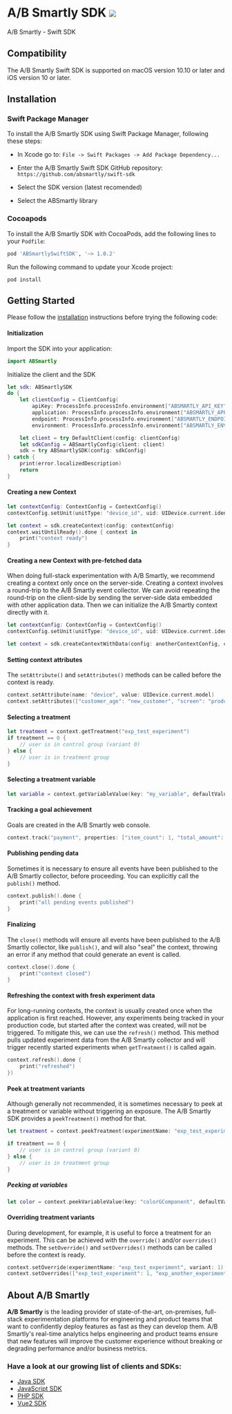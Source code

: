 # A/B Smartly SDK <a href="https://github.com/apple/swift-package-manager" alt="RxSwift on Swift Package Manager" title="RxSwift on Swift Package Manager"><img src="https://img.shields.io/badge/Swift%20Package%20Manager-compatible-brightgreen.svg" /></a>

A/B Smartly - Swift SDK

## Compatibility

The A/B Smartly Swift SDK is supported on macOS version 10.10 or later and iOS version 10 or later.

## Installation

### Swift Package Manager

To install the A/B Smartly SDK using Swift Package Manager, following these steps:

- In Xcode go to: ```File -> Swift Packages -> Add Package Dependency...```

- Enter the A/B Smartly Swift SDK GitHub repository: ```https://github.com/absmartly/swift-sdk```

- Select the SDK version (latest recomended)

- Select the ABSmartly library

### Cocoapods

To install the A/B Smartly SDK with CocoaPods, add the following lines to your `Podfile`:

```ruby
pod 'ABSmartlySwiftSDK', '~> 1.0.2'
```

Run the following command to update your Xcode project:
```
pod install
```

## Getting Started

Please follow the [installation](#installation) instructions before trying the following code:

#### Initialization

Import the SDK into your application:

```swift
import ABSmartly
```


Initialize the client and the SDK
```swift
let sdk: ABSmartlySDK
do {
    let clientConfig = ClientConfig(
        apiKey: ProcessInfo.processInfo.environment["ABSMARTLY_API_KEY"] ?? "",
        application: ProcessInfo.processInfo.environment["ABSMARTLY_APPLICATION"] ?? "",
        endpoint: ProcessInfo.processInfo.environment["ABSMARTLY_ENDPOINT"] ?? "",
        environment: ProcessInfo.processInfo.environment["ABSMARTLY_ENVIRONMENT"] ?? ""))

    let client = try DefaultClient(config: clientConfig)
    let sdkConfig = ABSmartlyConfig(client: client)
    sdk = try ABSmartlySDK(config: sdkConfig)
} catch {
    print(error.localizedDescription)
    return
}
```

#### Creating a new Context
```swift
let contextConfig: ContextConfig = ContextConfig()
contextConfig.setUnit(unitType: "device_id", uid: UIDevice.current.identifierForVendor!.uuidString))

let context = sdk.createContext(config: contextConfig)
context.waitUntilReady().done { context in
    print("context ready")
}
```

#### Creating a new Context with pre-fetched data
When doing full-stack experimentation with A/B Smartly, we recommend creating a context only once on the server-side.
Creating a context involves a round-trip to the A/B Smartly event collector.
We can avoid repeating the round-trip on the client-side by sending the server-side data embedded with other application data.
Then we can initialize the A/B Smartly context directly with it.

```swift
let contextConfig: ContextConfig = ContextConfig()
contextConfig.setUnit(unitType: "device_id", uid: UIDevice.current.identifierForVendor!.uuidString))

let context = sdk.createContextWithData(config: anotherContextConfig, contextData: contextData)
```

#### Setting context attributes
The `setAttribute()` and `setAttributes()` methods can be called before the context is ready.
```swift
context.setAttribute(name: "device", value: UIDevice.current.model)
context.setAttributes(["customer_age": "new_customer", "screen": "product"])
```

#### Selecting a treatment
```swift
let treatment = context.getTreatment("exp_test_experiment")
if treatment == 0 {
    // user is in control group (variant 0)
} else {
    // user is in treatment group
}
```

#### Selecting a treatment variable
```swift
let variable = context.getVariableValue(key: "my_variable", defaultValue: 10)
```

#### Tracking a goal achievement
Goals are created in the A/B Smartly web console.
```swift
context.track("payment", properties: ["item_count": 1, "total_amount": 1999.99])
```

#### Publishing pending data
Sometimes it is necessary to ensure all events have been published to the A/B Smartly collector, before proceeding. You can explicitly call the `publish()` method.
```swift
context.publish().done {
    print("all pending events published")
}
```

#### Finalizing
The `close()` methods will ensure all events have been published to the A/B Smartly collector, like `publish()`, and will also "seal" the context, throwing an error if any method that could generate an event is called.
```swift
context.close().done {
    print("context closed")
}
```

#### Refreshing the context with fresh experiment data
For long-running contexts, the context is usually created once when the application is first reached.
However, any experiments being tracked in your production code, but started after the context was created, will not be triggered.
To mitigate this, we can use the `refresh()` method. This method pulls updated experiment data from the A/B Smartly collector and will trigger recently started experiments when `getTreatment()` is called again.

```swift
context.refresh().done {
    print("refreshed")
})
```

#### Peek at treatment variants
Although generally not recommended, it is sometimes necessary to peek at a treatment or variable without triggering an exposure.
The A/B Smartly SDK provides a `peekTreatment()` method for that.

```swift
let treatment = context.peekTreatment(experimentName: "exp_test_experiment")

if treatment == 0 {
    // user is in control group (variant 0)
} else {
    // user is in treatment group
}
```

##### Peeking at variables
```swift
let color = context.peekVariableValue(key: "colorGComponent", defaultValue: 255)
```

#### Overriding treatment variants
During development, for example, it is useful to force a treatment for an experiment. This can be achieved with the `override()` and/or `overrides()` methods.
The `setOverride()` and `setOverrides()` methods can be called before the context is ready.
```swift
context.setOverride(experimentName: "exp_test_experiment", variant: 1)  // force variant 1 of treatment
context.setOverrides(["exp_test_experiment": 1, "exp_another_experiment": 0])
```

## About A/B Smartly
**A/B Smartly** is the leading provider of state-of-the-art, on-premises, full-stack experimentation platforms for engineering and product teams that want to confidently deploy features as fast as they can develop them.
A/B Smartly's real-time analytics helps engineering and product teams ensure that new features will improve the customer experience without breaking or degrading performance and/or business metrics.

### Have a look at our growing list of clients and SDKs:
- [Java SDK](https://www.github.com/absmartly/java-sdk)
- [JavaScript SDK](https://www.github.com/absmartly/javascript-sdk)
- [PHP SDK](https://www.github.com/absmartly/php-sdk)
- [Vue2 SDK](https://www.github.com/absmartly/vue2-sdk)
